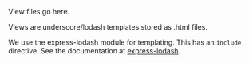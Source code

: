 View files go here.

Views are underscore/lodash templates stored as .html files. 

We use the express-lodash module for templating. This has an ```include``` 
directive. See the documentation at [express-lodash](https://www.npmjs.com/package/lodash-express).

